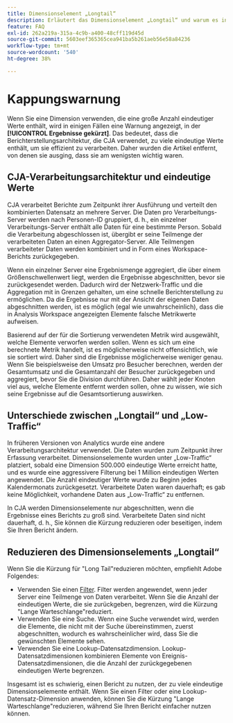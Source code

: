 ```yaml
---
title: Dimensionselement „Longtail“
description: Erläutert das Dimensionselement „Longtail“ und warum es in Berichten angezeigt wird.
feature: FAQ
exl-id: 262a219a-315a-4c9b-a400-48cff119d45d
source-git-commit: 5603eef365365cea941ba5b261aeb56e58a84236
workflow-type: tm+mt
source-wordcount: '540'
ht-degree: 38%

---
```


# Kappungswarnung

Wenn Sie eine Dimension verwenden, die eine große Anzahl eindeutiger Werte enthält, wird in einigen Fällen eine Warnung angezeigt, in der **[!UICONTROL Ergebnisse gekürzt]**.  Das bedeutet, dass die Berichterstellungsarchitektur, die CJA verwendet, zu viele eindeutige Werte enthält, um sie effizient zu verarbeiten. Daher wurden die Artikel entfernt, von denen sie ausging, dass sie am wenigsten wichtig waren.

## CJA-Verarbeitungsarchitektur und eindeutige Werte

CJA verarbeitet Berichte zum Zeitpunkt ihrer Ausführung und verteilt den kombinierten Datensatz an mehrere Server. Die Daten pro Verarbeitungs-Server werden nach Personen-ID gruppiert, d. h., ein einzelner Verarbeitungs-Server enthält alle Daten für eine bestimmte Person. Sobald die Verarbeitung abgeschlossen ist, übergibt er seine Teilmenge der verarbeiteten Daten an einen Aggregator-Server. Alle Teilmengen verarbeiteter Daten werden kombiniert und in Form eines Workspace-Berichts zurückgegeben.

Wenn ein einzelner Server eine Ergebnismenge aggregiert, die über einem Größenschwellenwert liegt, werden die Ergebnisse abgeschnitten, bevor sie zurückgesendet werden.  Dadurch wird der Netzwerk-Traffic und die Aggregation mit in Grenzen gehalten, um eine schnelle Berichterstellung zu ermöglichen.  Da die Ergebnisse nur mit der Ansicht der eigenen Daten abgeschnitten werden, ist es möglich (egal wie unwahrscheinlich), dass die in Analysis Workspace angezeigten Elemente falsche Metrikwerte aufweisen.

Basierend auf der für die Sortierung verwendeten Metrik wird ausgewählt, welche Elemente verworfen werden sollen.  Wenn es sich um eine berechnete Metrik handelt, ist es möglicherweise nicht offensichtlich, wie sie sortiert wird. Daher sind die Ergebnisse möglicherweise weniger genau.  Wenn Sie beispielsweise den Umsatz pro Besucher berechnen, werden der Gesamtumsatz und die Gesamtanzahl der Besucher zurückgegeben und aggregiert, bevor Sie die Division durchführen. Daher wählt jeder Knoten viel aus, welche Elemente entfernt werden sollen, ohne zu wissen, wie sich seine Ergebnisse auf die Gesamtsortierung auswirken.

## Unterschiede zwischen „Longtail“ und „Low-Traffic“

In früheren Versionen von Analytics wurde eine andere Verarbeitungsarchitektur verwendet. Die Daten wurden zum Zeitpunkt ihrer Erfassung verarbeitet. Dimensionselemente wurden unter „Low-Traffic“ platziert, sobald eine Dimension 500.000 eindeutige Werte erreicht hatte, und es wurde eine aggressivere Filterung bei 1 Million eindeutigen Werten angewendet. Die Anzahl eindeutiger Werte wurde zu Beginn jedes Kalendermonats zurückgesetzt. Verarbeitete Daten waren dauerhaft; es gab keine Möglichkeit, vorhandene Daten aus „Low-Traffic“ zu entfernen.

In CJA werden Dimensionselemente nur abgeschnitten, wenn die Ergebnisse eines Berichts zu groß sind. Verarbeitete Daten sind nicht dauerhaft, d. h., Sie können die Kürzung reduzieren oder beseitigen, indem Sie Ihren Bericht ändern.

## Reduzieren des Dimensionselements „Longtail“

Wenn Sie die Kürzung für &quot;Long Tail&quot;reduzieren möchten, empfiehlt Adobe Folgendes:

* Verwenden Sie einen [Filter](/help/components/filters/create-filters.md). Filter werden angewendet, wenn jeder Server eine Teilmenge von Daten verarbeitet. Wenn Sie die Anzahl der eindeutigen Werte, die sie zurückgeben, begrenzen, wird die Kürzung &quot;Lange Warteschlange&quot;reduziert.
* Verwenden Sie eine Suche.  Wenn eine Suche verwendet wird, werden die Elemente, die nicht mit der Suche übereinstimmen, zuerst abgeschnitten, wodurch es wahrscheinlicher wird, dass Sie die gewünschten Elemente sehen.
* Verwenden Sie eine Lookup-Datensatzdimension. Lookup-Datensatzdimensionen kombinieren Elemente von Ereignis-Datensatzdimensionen, die die Anzahl der zurückgegebenen eindeutigen Werte begrenzen.

Insgesamt ist es schwierig, einen Bericht zu nutzen, der zu viele eindeutige Dimensionselemente enthält. Wenn Sie einen Filter oder eine Lookup-Datensatz-Dimension anwenden, können Sie die Kürzung &quot;Lange Warteschlange&quot;reduzieren, während Sie Ihren Bericht einfacher nutzen können.
